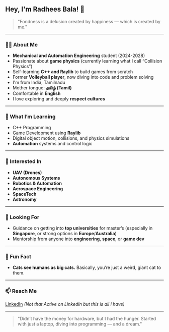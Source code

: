 ## Hey, I'm Radhees Bala! 👋

> "Fondness is a delusion created by happiness — which is created by me."

---

### 🧑‍🎓 About Me  
- **Mechanical and Automation Engineering** student (2024-2028)  
- Passionate about **game physics** (currently learning what I call “Collision Physics”)  
- Self-learning **C++ and Raylib** to build games from scratch  
- Former **Volleyball player**, now diving into code and problem solving
- I'm from India, Tamilnadu
- Mother tongue: **தமிழ் (Tamil)**  
- Comfortable in **English**  
- I love exploring and deeply **respect cultures**

---

### 🚀 What I’m Learning  
- C++ Programming  
- Game Development using **Raylib**  
- Digital object motion, collisions, and physics simulations  
- **Automation** systems and control logic

---

### 🔭 Interested In  
- **UAV (Drones)**  
- **Autonomous Systems**  
- **Robotics & Automation**  
- **Aerospace Engineering**  
- **SpaceTech**  
- **Astronomy**

---

### 🤝 Looking For  
- Guidance on getting into **top universities** for master’s (especially in **Singapore**, or strong options in **Europe**/**Australia**)  
- Mentorship from anyone into **engineering**, **space**, or **game dev**

---

### 💬 Fun Fact  
- **Cats see humans as big cats.** Basically, you’re just a weird, giant cat to them.

---

### 📫 Reach Me  
[LinkedIn](https://www.linkedin.com/in/radhees-bala-2a08652b4?utm_source=share&utm_campaign=share_via&utm_content=profile&utm_medium=android_app) *(Not that Active on LinkedIn but this is all i have)*

---

> "Didn’t have the money for hardware, but I had the hunger. Started with just a laptop, diving into programming — and a dream."
